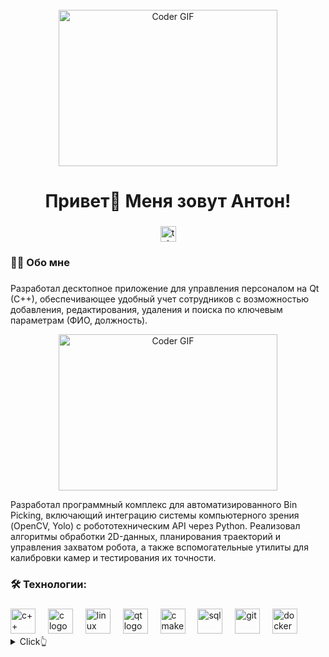 <br clear="both">

<div align="center">
<img alt="Coder GIF" height=250 width=350 src="https://jimmyhoe.com/images/giphy-2.gif" />
</div>

###

<h1 align="center">Привет👋 Меня зовут Антон!</h1>

###

<div align="center">
  <a href="https://t.me/antonk_prog" target="_blank">
    <img src="https://img.shields.io/static/v1?message=Telegram&logo=telegram&label=&color=2CA5E0&logoColor=white&labelColor=&style=for-the-badge" height="25" alt="telegram logo"  />
  </a>
</div>

###

<h3 align="left">👩‍💻  Обо мне</h3>

###

Разработал десктопное приложение для управления персоналом на Qt (C++), обеспечивающее удобный учет сотрудников с возможностью добавления, редактирования, удаления и поиска по ключевым параметрам (ФИО, должность).
<div align="center">
<img alt="Coder GIF" height=250 width=350 src="qt_example.git" />
</div>

Разработал программный комплекс для автоматизированного Bin Picking, включающий интеграцию системы компьютерного зрения (OpenCV, Yolo) с робототехническим API через Python. Реализовал алгоритмы обработки 2D-данных, планирования траекторий и управления захватом робота, а также вспомогательные утилиты для калибровки камер и тестирования их точности.


###

<h3 align="left">🛠 Технологии:</h3>

###

<div align="left">

  <img src="https://cdn.worldvectorlogo.com/logos/c.svg" height="40" alt="c++ logo"  />
  <img width="12" />
  <img src="https://upload.wikimedia.org/wikipedia/commons/1/18/C_Programming_Language.svg" height="40" alt="c logo"  />
  <img width="12" />
  <img src="https://cdn.worldvectorlogo.com/logos/linux.svg" height="40" alt="linux"  />
  <img width="12" />  
  <img src="https://www.svgrepo.com/show/354243/qt.svg" height="40" alt="qt logo"  />
  <img width="12" />
  <img src="https://www.vectorlogo.zone/logos/cmake/cmake-ar21.svg" height="40" alt="cmake"  />
  <img width="12" />
  <img src="https://www.svgrepo.com/show/331760/sql-database-generic.svg" height="40" alt="sql"  />
  <img width="12" />
  <img src="https://cdn.worldvectorlogo.com/logos/git.svg" height="40" alt="git"  />
  <img width="12" />
  <img src="https://cdn.worldvectorlogo.com/logos/docker.svg" height="40" alt="docker"  />
  <img width="12" />
  
</div>

<details>
  <summary>Click👆</summary>
  <pre>
  🤷‍♂️
  </pre>
</details>

###
